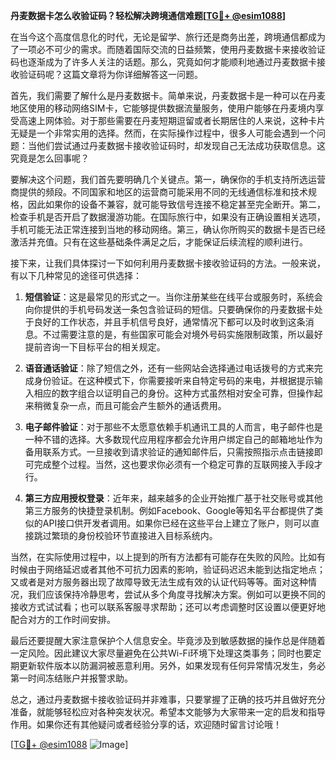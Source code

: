 **丹麦数据卡怎么收验证码？轻松解决跨境通信难题[[TG💪+ @esim1088](https://t.me/s/esim1088)]**

在当今这个高度信息化的时代，无论是留学、旅行还是商务出差，跨境通信都成为了一项必不可少的需求。而随着国际交流的日益频繁，使用丹麦数据卡来接收验证码也逐渐成为了许多人关注的话题。那么，究竟如何才能顺利地通过丹麦数据卡接收验证码呢？这篇文章将为你详细解答这一问题。

首先，我们需要了解什么是丹麦数据卡。简单来说，丹麦数据卡是一种可以在丹麦地区使用的移动网络SIM卡，它能够提供数据流量服务，使用户能够在丹麦境内享受高速上网体验。对于那些需要在丹麦短期逗留或者长期居住的人来说，这种卡片无疑是一个非常实用的选择。然而，在实际操作过程中，很多人可能会遇到一个问题：当他们尝试通过丹麦数据卡接收验证码时，却发现自己无法成功获取信息。这究竟是怎么回事呢？

要解决这个问题，我们首先要明确几个关键点。第一，确保你的手机支持所选运营商提供的频段。不同国家和地区的运营商可能采用不同的无线通信标准和技术规格，因此如果你的设备不兼容，就可能导致信号连接不稳定甚至完全断开。第二，检查手机是否开启了数据漫游功能。在国际旅行中，如果没有正确设置相关选项，手机可能无法正常连接到当地的移动网络。第三，确认你所购买的数据卡是否已经激活并充值。只有在这些基础条件满足之后，才能保证后续流程的顺利进行。

接下来，让我们具体探讨一下如何利用丹麦数据卡接收验证码的方法。一般来说，有以下几种常见的途径可供选择：

1. **短信验证**：这是最常见的形式之一。当你注册某些在线平台或服务时，系统会向你提供的手机号码发送一条包含验证码的短信。只要确保你的丹麦数据卡处于良好的工作状态，并且手机信号良好，通常情况下都可以及时收到这条消息。不过需要注意的是，有些国家可能会对境外号码实施限制政策，所以最好提前咨询一下目标平台的相关规定。

2. **语音通话验证**：除了短信之外，还有一些网站会选择通过电话拨号的方式来完成身份验证。在这种模式下，你需要接听来自特定号码的来电，并根据提示输入相应的数字组合以证明自己的身份。这种方式虽然相对安全可靠，但操作起来稍微复杂一点，而且可能会产生额外的通话费用。

3. **电子邮件验证**：对于那些不太愿意依赖手机通讯工具的人而言，电子邮件也是一种不错的选择。大多数现代应用程序都会允许用户绑定自己的邮箱地址作为备用联系方式。一旦接收到请求验证的通知邮件后，只需按照指示点击链接即可完成整个过程。当然，这也要求你必须有一个稳定可靠的互联网接入手段才行。

4. **第三方应用授权登录**：近年来，越来越多的企业开始推广基于社交账号或其他第三方服务的快捷登录机制。例如Facebook、Google等知名平台都提供了类似的API接口供开发者调用。如果你已经在这些平台上建立了账户，则可以直接跳过繁琐的身份校验环节直接进入目标系统内。

当然，在实际使用过程中，以上提到的所有方法都有可能存在失败的风险。比如有时候由于网络延迟或者其他不可抗力因素的影响，验证码迟迟未能到达指定地点；又或者是对方服务器出现了故障导致无法生成有效的认证代码等等。面对这种情况，我们应该保持冷静思考，尝试从多个角度寻找解决方案。例如可以更换不同的接收方式试试看；也可以联系客服寻求帮助；还可以考虑调整时区设置以便更好地配合对方的工作时间安排。

最后还要提醒大家注意保护个人信息安全。毕竟涉及到敏感数据的操作总是伴随着一定风险。因此建议大家尽量避免在公共Wi-Fi环境下处理这类事务；同时也要定期更新软件版本以防漏洞被恶意利用。另外，如果发现有任何异常情况发生，务必第一时间冻结账户并报警求助。

总之，通过丹麦数据卡接收验证码并非难事，只要掌握了正确的技巧并且做好充分准备，就能够轻松应对各种突发状况。希望本文能够为大家带来一定的启发和指导作用。如果你还有其他疑问或者经验分享的话，欢迎随时留言讨论哦！

[[TG💪+ @esim1088](https://t.me/s/esim1088) ![Image](https://i.postimg.cc/4NQfJmqS/Snipaste-2025-05-13-00-14-12.png)]